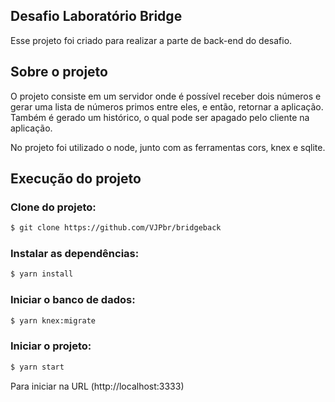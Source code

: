 ## Desafio Laboratório Bridge
Esse projeto foi criado para realizar a parte de back-end do desafio.

## Sobre o projeto

O projeto consiste em um servidor onde é possível receber dois números e gerar uma lista de números primos entre eles, e então, retornar a aplicação.
Também é gerado um histórico, o qual pode ser apagado pelo cliente na aplicação.

No projeto foi utilizado o node, junto com as ferramentas cors, knex e sqlite.

## Execução do projeto

### Clone do projeto:

```bash
$ git clone https://github.com/VJPbr/bridgeback
```

### Instalar as dependências:

```bash
$ yarn install
```

### Iniciar o banco de dados:

```bash
$ yarn knex:migrate   
```

### Iniciar o projeto:

```bash
$ yarn start
```

Para iniciar na URL (http://localhost:3333)
